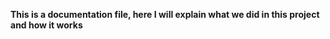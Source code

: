 **This is a documentation file, here I will explain what we did in this project and how it works**

